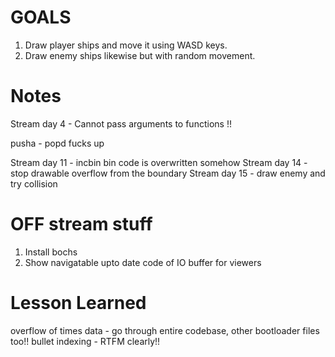 # GOALS
1. Draw player ships and move it 
using WASD keys.
2. Draw enemy ships likewise but
with random 
movement.

# Notes

Stream day 4 - Cannot pass 
arguments to functions !!

pusha - popd fucks up

Stream day 11 - incbin bin code is overwritten somehow
Stream day 14 - stop drawable overflow from the boundary
Stream day 15 - draw enemy and try collision

# OFF stream stuff
1. Install bochs
2. Show navigatable upto date code of IO buffer for viewers

# Lesson Learned
overflow of times data - go through entire codebase, other bootloader files too!!
bullet indexing - RTFM clearly!!

